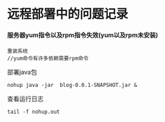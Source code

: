 # 远程部署中的问题记录

#### 服务器yum指令以及rpm指令失效(yum以及rpm未安装)

``` 
重装系统
//yum命令有许多依赖需要rpm命令
```

部署java包

```
nohup java -jar  blog-0.0.1-SNAPSHOT.jar &

```

查看运行日志

````
tail -f nohup.out
````



